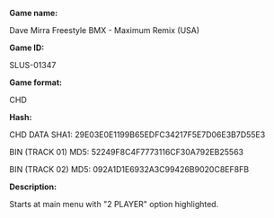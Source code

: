 **Game name:**

Dave Mirra Freestyle BMX - Maximum Remix (USA)

**Game ID:**

SLUS-01347

**Game format:**

CHD

**Hash:**

CHD DATA SHA1: 29E03E0E1199B65EDFC34217F5E7D06E3B7D55E3

BIN (TRACK 01) MD5: 52249F8C4F7773116CF30A792EB25563

BIN (TRACK 02) MD5: 092A1D1E6932A3C99426B9020C8EF8FB

**Description:**

Starts at main menu with "2 PLAYER" option highlighted.